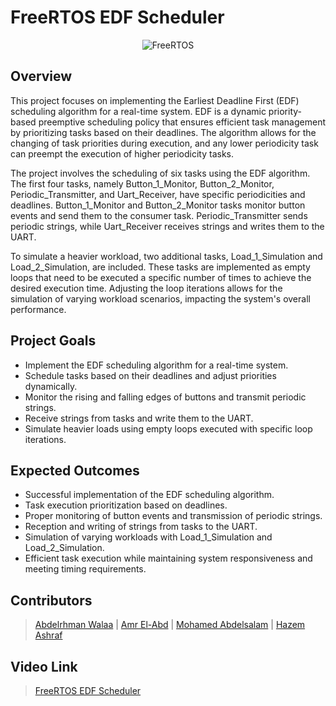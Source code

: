 # FreeRTOS EDF Scheduler

<p align="center">
  <img src="https://github.com/AbdelrhmanWalaa/Sprints-Automotive_Software_Bootcamp/assets/44446382/fcdfba0f-1c6e-4731-b4d0-baf0bd9ad97b" alt="FreeRTOS">
</p>

## Overview

This project focuses on implementing the Earliest Deadline First (EDF) scheduling algorithm for a real-time system. EDF is a dynamic priority-based preemptive scheduling policy that ensures efficient task management by prioritizing tasks based on their deadlines. The algorithm allows for the changing of task priorities during execution, and any lower periodicity task can preempt the execution of higher periodicity tasks.

The project involves the scheduling of six tasks using the EDF algorithm. The first four tasks, namely Button_1_Monitor, Button_2_Monitor, Periodic_Transmitter, and Uart_Receiver, have specific periodicities and deadlines. Button_1_Monitor and Button_2_Monitor tasks monitor button events and send them to the consumer task. Periodic_Transmitter sends periodic strings, while Uart_Receiver receives strings and writes them to the UART.

To simulate a heavier workload, two additional tasks, Load_1_Simulation and Load_2_Simulation, are included. These tasks are implemented as empty loops that need to be executed a specific number of times to achieve the desired execution time. Adjusting the loop iterations allows for the simulation of varying workload scenarios, impacting the system's overall performance.

## Project Goals
- Implement the EDF scheduling algorithm for a real-time system.
- Schedule tasks based on their deadlines and adjust priorities dynamically.
- Monitor the rising and falling edges of buttons and transmit periodic strings.
- Receive strings from tasks and write them to the UART.
- Simulate heavier loads using empty loops executed with specific loop iterations.

## Expected Outcomes
- Successful implementation of the EDF scheduling algorithm.
- Task execution prioritization based on deadlines.
- Proper monitoring of button events and transmission of periodic strings.
- Reception and writing of strings from tasks to the UART.
- Simulation of varying workloads with Load_1_Simulation and Load_2_Simulation.
- Efficient task execution while maintaining system responsiveness and meeting timing requirements.

## Contributors
> [Abdelrhman Walaa](https://github.com/AbdelrhmanWalaa) |
> [Amr El-Abd](https://github.com/AmrElAbd09) |
> [Mohamed Abdelsalam](https://github.com/m3adel) |
> [Hazem Ashraf](https://github.com/hazemashrafali)

## Video Link
> [FreeRTOS EDF Scheduler](https://drive.google.com/file/d/18fT2M_iGboBTeThPvK7_me9P3f5lazBn/view?usp=drive_link)
